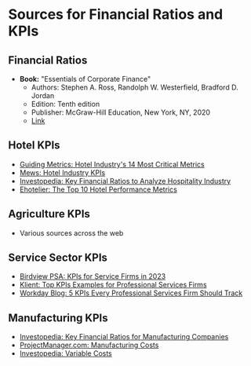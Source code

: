 # Sources for Financial Ratios and KPIs

## Financial Ratios
- **Book:** "Essentials of Corporate Finance"
  - Authors: Stephen A. Ross, Randolph W. Westerfield, Bradford D. Jordan
  - Edition: Tenth edition
  - Publisher: McGraw-Hill Education, New York, NY, 2020
  - [Link](https://www.mheducation.com/highered/product/essentials-corporate-finance-ross-westerfield/M1259918955.html)

## Hotel KPIs
- [Guiding Metrics: Hotel Industry's 14 Most Critical Metrics](https://guidingmetrics.com/content/hotel-industrys-14-most-critical-metrics/)
- [Mews: Hotel Industry KPIs](https://www.mews.com/en/blog/hotel-industry-kpis)
- [Investopedia: Key Financial Ratios to Analyze Hospitality Industry](https://www.investopedia.com/articles/active-trading/082615/key-financial-ratios-analyze-hospitality-industry.asp)
- [Ehotelier: The Top 10 Hotel Performance Metrics](https://insights.ehotelier.com/insights/2022/06/07/the-top-10-hotel-performance-metrics/)

## Agriculture KPIs
- Various sources across the web

## Service Sector KPIs
- [Birdview PSA: KPIs for Service Firms in 2023](https://birdviewpsa.com/blog/kpis-for-service-firms-in-2023/)
- [Klient: Top KPIs Examples for Professional Services Firms](https://klient.com/blog/top-kpis-examples-for-professional-services-firms/)
- [Workday Blog: 5 KPIs Every Professional Services Firm Should Track](https://blog.workday.com/en-us/2017/5-kpis-every-professional-services-firm-should-track.html)

## Manufacturing KPIs
- [Investopedia: Key Financial Ratios for Manufacturing Companies](https://www.investopedia.com/articles/financial-analysis/091016/key-financial-ratios-manufacturing-companies.asp)
- [ProjectManager.com: Manufacturing Costs](https://www.projectmanager.com/blog/manufacturing-costs)
- [Investopedia: Variable Costs](https://www.investopedia.com/terms/v/variablecost.asp)

